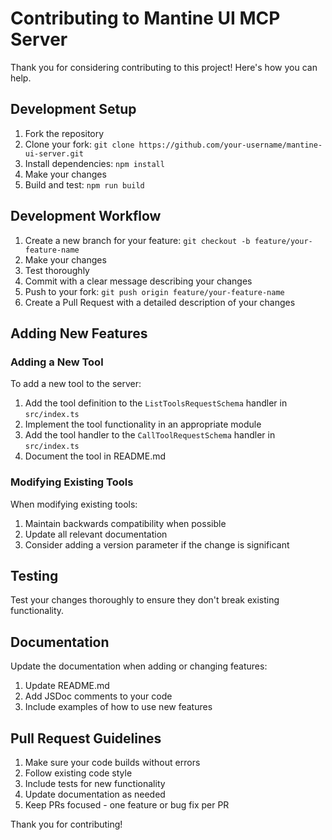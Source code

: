 # Contributing to Mantine UI MCP Server

Thank you for considering contributing to this project! Here's how you can help.

## Development Setup

1. Fork the repository
2. Clone your fork: `git clone https://github.com/your-username/mantine-ui-server.git`
3. Install dependencies: `npm install`
4. Make your changes
5. Build and test: `npm run build`

## Development Workflow

1. Create a new branch for your feature: `git checkout -b feature/your-feature-name`
2. Make your changes
3. Test thoroughly
4. Commit with a clear message describing your changes
5. Push to your fork: `git push origin feature/your-feature-name`
6. Create a Pull Request with a detailed description of your changes

## Adding New Features

### Adding a New Tool

To add a new tool to the server:

1. Add the tool definition to the `ListToolsRequestSchema` handler in `src/index.ts`
2. Implement the tool functionality in an appropriate module
3. Add the tool handler to the `CallToolRequestSchema` handler in `src/index.ts`
4. Document the tool in README.md

### Modifying Existing Tools

When modifying existing tools:

1. Maintain backwards compatibility when possible
2. Update all relevant documentation
3. Consider adding a version parameter if the change is significant

## Testing

Test your changes thoroughly to ensure they don't break existing functionality.

## Documentation

Update the documentation when adding or changing features:

1. Update README.md
2. Add JSDoc comments to your code
3. Include examples of how to use new features

## Pull Request Guidelines

1. Make sure your code builds without errors
2. Follow existing code style
3. Include tests for new functionality
4. Update documentation as needed
5. Keep PRs focused - one feature or bug fix per PR

Thank you for contributing!
